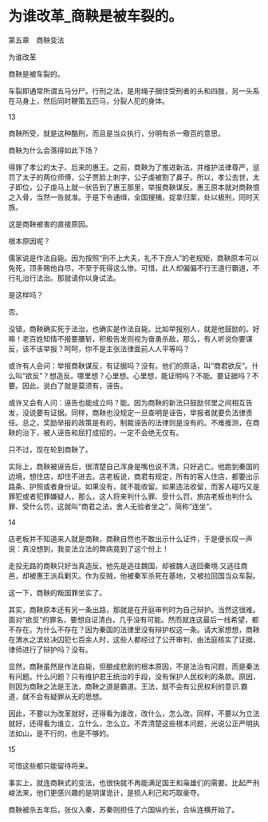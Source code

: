 # 为谁改革_商鞅是被车裂的。

第五章　商鞅变法

为谁改革

商鞅是被车裂的。

车裂即通常所谓五马分尸。行刑之法，是用绳子捆住受刑者的头和四肢，另一头系在马身上，然后同时鞭策五匹马，分裂人犯的身体。

13

商鞅所受，就是这种酷刑，而且是当众执行，分明有杀一儆百的意思。

商鞅为什么会落得如此下场？

得罪了孝公的太子、后来的惠王。之前，商鞅为了推进新法，并维护法律尊严，惩罚了太子的两位师傅，公子贾脸上刺字，公子虔被割了鼻子。所以，孝公去世，太子即位，公子虔马上就一状告到了惠王那里，举报商鞅谋反。惠王原本就对商鞅恨之入骨，当然一告就准。于是下令通缉，全国搜捕，捉拿归案，处以极刑，同时灭族。

这是商鞅被害的直接原因。

根本原因呢？

儒家说是作法自毙。因为按照“刑不上大夫，礼不下庶人”的老规矩，商鞅原本可以免死，顶多赐他自尽，不至于死得这么惨。可惜，此人却偏偏不行王道行霸道，不行礼治行法治。那就请你以身试法。

是这样吗？

否。

没错，商鞅确实死于法治，也确实是作法自毙。比如举报别人，就是他鼓励的。好嘛！老百姓知情不报要腰斩，积极告发则视为奋勇杀敌，那么，有人听说你要谋反，该不该举报？呵呵，你不是主张法律面前人人平等吗？

或许有人会问：举报商鞅谋反，有证据吗？没有。他们的原话，叫“商君欲反”。什么叫“欲反”？想造反。哪里想？心里想。心里想，能证明吗？不能。要证据吗？不要。因此，说白了就是莫须有，诬告。

或许又会有人问：诬告也能成立吗？能。因为商鞅的新法只鼓励邻里之间相互告发，没说要有证据。同样，商鞅也没规定一旦查明是诬告，举报者就要负法律责任。总之，奖励举报的政策是有的，制裁诬告的法律则是没有的。不难推测，在商鞅的治下，被人诬告和屈打成招的，一定不会绝无仅有。

只不过，现在轮到商鞅了。

实际上，商鞅被诬告后，很清楚自己浑身是嘴也说不清，只好逃亡。他跑到秦国的边境，想住店，却住不进去。店老板说，商君有规定，所有的客人住店，都要出示路条、护照或者身份证。如果没有，就不能收留。如果违法收留，而客人碰巧又是罪犯或者犯罪嫌疑人，那么，这人将来判什么罪、受什么罚，旅店老板也判什么罪、受什么罚，这就叫“商君之法，舍人无验者坐之”，简称“连坐”。

14

店老板并不知道来人就是商鞅，商鞅自然也不敢出示什么证件，于是便长叹一声说：真没想到，我变法立法的弊病竟到了这个份上！

走投无路的商鞅只好当真造反。他先是逃往魏国，却被魏人送回秦境.又逃往商邑，却被惠王派兵剿灭。作为反贼，他被秦军杀死在基地，又被拉回国当众车裂。

这一下，商鞅的叛国罪坐实了。

其实，商鞅原本还有另一条出路，那就是在开庭审判时为自己辩护。当然这很难。面对“欲反”的罪名，要想自证清白，几乎没有可能。然而就连这最后一线希望，都不存在。为什么不存在？因为秦国的法律里没有辩护权这一条。请大家想想，商鞅在渭水之滨处决囚犯七百余人时，这些人都经过了公开审判，由法庭核实了证据，律师进行了辩护吗？没有。

显然，商鞅虽然是作法自毙，但酿成悲剧的根本原因，不是法治有问题，而是秦法有问题。什么问题？只有维护君王统治的手段，没有保护人民权利的条款。原因，则因为商鞅之法是王法，商鞅之道是霸道。王法，就不会有公民权利的意识.霸道，就不会有疑罪从无的思想。

因此，不要以为改革就好，还得看为谁改，改什么，怎么改。同样，不要以为立法就好，还得看为谁立，立什么，怎么立。不弄清楚这些根本问题，光说公正严明执法如山，是不行的，也是不够的。

15

可惜这些都只能留待将来。

事实上，就连商鞅式的变法，也很快就不再能满足国王和枭雄们的需要。比起严刑峻法来，他们更感兴趣的是阴谋诡计，是损人利己和巧取豪夺。

商鞅被杀五年后，张仪入秦，苏秦则担任了六国纵约长，合纵连横开始了。